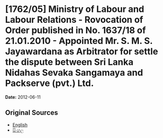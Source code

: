 # [1762/05] Ministry of Labour and Labour Relations - Rovocation of Order published in No. 1637/18 of 21.01.2010 - Appointed Mr. S. M. S. Jayawardana as Arbitrator for settle the dispute between Sri Lanka Nidahas Sevaka Sangamaya and Packserve (pvt.) Ltd.

**Date:** 2012-06-11

## Original Sources

- [English](https://documents.gov.lk/view/extra-gazettes/2012/6/1762-05_E.pdf)
- [සිංහල](https://documents.gov.lk/view/extra-gazettes/2012/6/1762-05_S.pdf)
